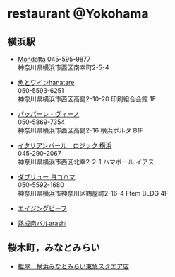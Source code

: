 # restaurant @Yokohama

## 横浜駅

- [Mondatta](https://tabelog.com/kanagawa/A1401/A140101/14068089/) 
045-595-9877  
神奈川県横浜市西区南幸町2-5-4   


- [魚とワインhanatare](https://tabelog.com/kanagawa/A1401/A140101/14049208/)  
050-5593-6251  
神奈川県横浜市西区高島2-10-20 印刷組合会館 1F  

- [パッパーレ・ヴィーノ](https://tabelog.com/kanagawa/A1401/A140101/14049011/)  
050-5869-7354  
神奈川県横浜市西区高島2-16 横浜ポルタ B1F  

- [イタリアンバール　ロジック 横浜](https://tabelog.com/kanagawa/A1401/A140101/14021004/)  
045-290-2067  
神奈川県横浜市西区北幸2-2-1 ハマボール イアス  

- [ダブリュー ヨコハマ](https://tabelog.com/kanagawa/A1401/A140101/14063919/)   
050-5592-1680  
神奈川県横浜市神奈川区鶴屋町2-16-4 Ftem BLDG 4F  

- [エイジングビーフ](https://tabelog.com/kanagawa/A1401/A140212/14073774/)  

- [熟成肉バルarashi](https://tabelog.com/kanagawa/A1401/A140101/14044941/)

## 桜木町，みなとみらい

- [橙屋　横浜みなとみらい東急スクエア店](https://tabelog.com/kanagawa/A1401/A140103/14001683/)

